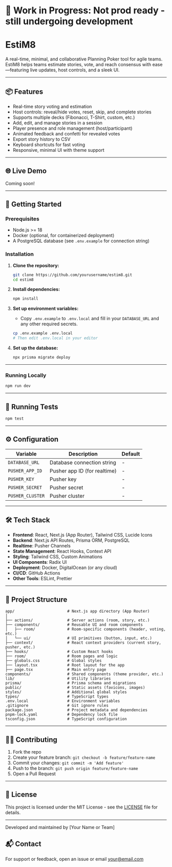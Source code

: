 # 🚧 Work in Progress: Not prod ready - still undergoing development

# EstiM8

A real-time, minimal, and collaborative Planning Poker tool for agile teams. EstiM8 helps teams estimate stories, vote, and reach consensus with ease—featuring live updates, host controls, and a sleek UI.

---

## 📦 Features

- Real-time story voting and estimation
- Host controls: reveal/hide votes, reset, skip, and complete stories
- Supports multiple decks (Fibonacci, T-Shirt, custom, etc.)
- Add, edit, and manage stories in a session
- Player presence and role management (host/participant)
- Animated feedback and confetti for revealed votes
- Export story history to CSV
- Keyboard shortcuts for fast voting
- Responsive, minimal UI with theme support

---

## 🌐 Live Demo

Coming soon!

---

## 🚀 Getting Started

### Prerequisites

- Node.js >= 18
- Docker (optional, for containerized deployment)
- A PostgreSQL database (see `.env.example` for connection string)

### Installation

1. **Clone the repository:**
   ```bash
   git clone https://github.com/yourusername/estim8.git
   cd estim8
   ```

2. **Install dependencies:**
   ```bash
   npm install
   ```

3. **Set up environment variables:**
   - Copy `.env.example` to `.env.local` and fill in your `DATABASE_URL` and any other required secrets.

   ```bash
   cp .env.example .env.local
   # Then edit .env.local in your editor
   ```

4. **Set up the database:**
   ```bash
   npx prisma migrate deploy
   ```

---

### Running Locally

```bash
npm run dev
```

---

## 🧲 Running Tests

```bash
npm test
```

---

## ⚙️ Configuration

| Variable           | Description                   | Default     |
|--------------------|-------------------------------|-------------|
| `DATABASE_URL`     | Database connection string    | -           |
| `PUSHER_APP_ID`    | Pusher app ID (for realtime)  | -           |
| `PUSHER_KEY`       | Pusher key                    | -           |
| `PUSHER_SECRET`    | Pusher secret                 | -           |
| `PUSHER_CLUSTER`   | Pusher cluster                | -           |

---

## 🛠️ Tech Stack

- **Frontend**: React, Next.js (App Router), Tailwind CSS, Lucide Icons
- **Backend**: Next.js API Routes, Prisma ORM, PostgreSQL
- **Realtime**: Pusher Channels
- **State Management**: React Hooks, Context API
- **Styling**: Tailwind CSS, Custom Animations
- **UI Components**: Radix UI
- **Deployment**: Docker, DigitalOcean (or any cloud)
- **CI/CD**: GitHub Actions
- **Other Tools**: ESLint, Prettier

---

## 📂 Project Structure

```
app/                       # Next.js app directory (App Router)
│
├── actions/               # Server actions (room, story, etc.)
├── components/            # Reusable UI and room components
│   ├── room/              # Room-specific components (header, voting, etc.)
│   └── ui/                # UI primitives (button, input, etc.)
├── context/               # React context providers (current story, pusher, etc.)
├── hooks/                 # Custom React hooks
├── room/                  # Room pages and logic
├── globals.css            # Global styles
├── layout.tsx             # Root layout for the app
├── page.tsx               # Main entry page
components/                # Shared components (theme provider, etc.)
lib/                       # Utility libraries
prisma/                    # Prisma schema and migrations
public/                    # Static assets (favicons, images)
styles/                    # Additional global styles
types/                     # TypeScript types
.env.local                 # Environment variables
.gitignore                 # Git ignore rules
package.json               # Project metadata and dependencies
pnpm-lock.yaml             # Dependency lock file
tsconfig.json              # TypeScript configuration
```

---

## 🧑‍💻 Contributing

1. Fork the repo
2. Create your feature branch: `git checkout -b feature/feature-name`
3. Commit your changes: `git commit -m 'Add feature'`
4. Push to the branch: `git push origin feature/feature-name`
5. Open a Pull Request

---

## 📄 License

This project is licensed under the MIT License - see the [LICENSE](LICENSE) file for details.

---

Developed and maintained by [Your Name or Team]

## 📬 Contact

For support or feedback, open an issue or email [your@email.com](mailto:your@email.com)